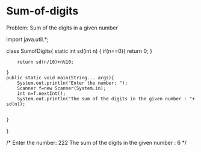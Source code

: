 # Sum-of-digits


Problem: Sum of the digits in a given number

import java.util.*;


class SumofDigits{
    static int sd(int n) {
        if(n==0){
            return 0;
        }
        
        return sd(n/10)+n%10;

    }
    public static void main(String... args){
        System.out.println("Enter the number: ");
        Scanner f=new Scanner(System.in);
        int n=f.nextInt();
        System.out.println("The sum of the digits in the given number : "+ sd(n));


    }
}






/*
Enter the number:
222
The sum of the digits in the given number : 6
 */


